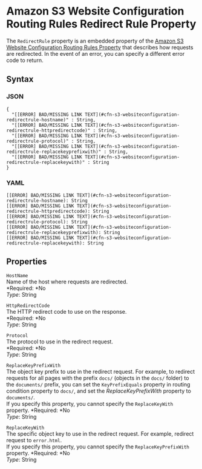 # Amazon S3 Website Configuration Routing Rules Redirect Rule Property<a name="aws-properties-s3-websiteconfiguration-routingrules-redirectrule"></a>

The `RedirectRule` property is an embedded property of the [Amazon S3 Website Configuration Routing Rules Property](aws-properties-s3-websiteconfiguration-routingrules.md) that describes how requests are redirected\. In the event of an error, you can specify a different error code to return\.

## Syntax<a name="w3ab2c21c14e1562b5"></a>

### JSON<a name="aws-properties-s3-websiteconfiguration-routingrules-redirectrule-syntax.json"></a>

```
{
  "[[ERROR] BAD/MISSING LINK TEXT](#cfn-s3-websiteconfiguration-redirectrule-hostname)" : String,
  "[[ERROR] BAD/MISSING LINK TEXT](#cfn-s3-websiteconfiguration-redirectrule-httpredirectcode)" : String,
  "[[ERROR] BAD/MISSING LINK TEXT](#cfn-s3-websiteconfiguration-redirectrule-protocol)" : String,
  "[[ERROR] BAD/MISSING LINK TEXT](#cfn-s3-websiteconfiguration-redirectrule-replacekeyprefixwith)" : String,
  "[[ERROR] BAD/MISSING LINK TEXT](#cfn-s3-websiteconfiguration-redirectrule-replacekeywith)" : String
}
```

### YAML<a name="aws-properties-s3-websiteconfiguration-routingrules-redirectrule-syntax.yaml"></a>

```
[[ERROR] BAD/MISSING LINK TEXT](#cfn-s3-websiteconfiguration-redirectrule-hostname): String
[[ERROR] BAD/MISSING LINK TEXT](#cfn-s3-websiteconfiguration-redirectrule-httpredirectcode): String
[[ERROR] BAD/MISSING LINK TEXT](#cfn-s3-websiteconfiguration-redirectrule-protocol): String
[[ERROR] BAD/MISSING LINK TEXT](#cfn-s3-websiteconfiguration-redirectrule-replacekeyprefixwith): String
[[ERROR] BAD/MISSING LINK TEXT](#cfn-s3-websiteconfiguration-redirectrule-replacekeywith): String
```

## Properties<a name="w3ab2c21c14e1562b7"></a>

`HostName`  
Name of the host where requests are redirected\.  
*Required: *No  
*Type*: String

`HttpRedirectCode`  
The HTTP redirect code to use on the response\.  
*Required: *No  
*Type*: String

`Protocol`  
The protocol to use in the redirect request\.  
*Required: *No  
*Type*: String

`ReplaceKeyPrefixWith`  
The object key prefix to use in the redirect request\. For example, to redirect requests for all pages with the prefix `docs/` \(objects in the `docs/` folder\) to the `documents/` prefix, you can set the `KeyPrefixEquals` property in routing condition property to `docs/`, and set the *ReplaceKeyPrefixWith* property to `documents/`\.  
If you specify this property, you cannot specify the `ReplaceKeyWith` property\.
*Required: *No  
*Type*: String

`ReplaceKeyWith`  
The specific object key to use in the redirect request\. For example, redirect request to `error.html`\.  
If you specify this property, you cannot specify the `ReplaceKeyPrefixWith` property\.
*Required: *No  
*Type*: String